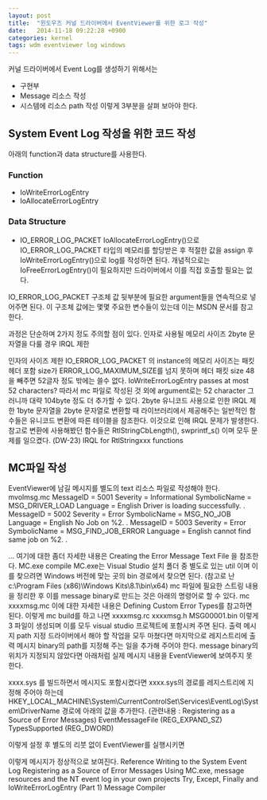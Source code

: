 ```yaml
---
layout: post
title:  "윈도우즈 커널 드라이버에서 EventViewer를 위한 로그 작성"
date:   2014-11-18 09:22:28 +0900
categories: kernel
tags: wdm eventviewer log windows
---
```

커널 드라이버에서 Event Log를 생성하기 위해서는 
* 구현부
* Message 리소스 작성
* 시스템에 리소스 path 작성
이렇게 3부분을 살펴 보아야 한다.
## System Event Log 작성을 위한 코드 작성
아래의 function과 data structure를 사용한다.
### Function
* IoWriteErrorLogEntry
* IoAllocateErrorLogEntry
### Data Structure
* IO_ERROR_LOG_PACKET
IoAllocateErrorLogEntry()으로 IO_ERROR_LOG_PACKET 타입의 메모리를 할당받은 후 적절한 값을 assign 후 IoWriteErrorLogEntry()으로 log를 작성하면 된다. 
개념적으로는 IoFreeErrorLogEntry()이 필요하지만 드라이버에서 이를 직접 호출할 필요는 없다.

IO_ERROR_LOG_PACKET 구조체 값 뒷부분에 필요한 argument들을 연속적으로 넣어주면 된다.
이 구조체 값에는 몇몇 주요한 변수들이 있는데 이는 MSDN 문서를 참고한다.
 
과정은 단순하며 2가지 정도 주의할 점이 있다.
인자로 사용될 메모리 사이즈
2byte 문자열을 다룰 경우 IRQL 제한

인자의 사이즈 제한
IO_ERROR_LOG_PACKET 의 instance의 메모리 사이즈는 패킷 헤더 포함 size가 ERROR_LOG_MAXIMUM_SIZE를 넘지 못하며 헤더 패킷 size 48을 빼주면 52글자 정도 밖에는 쓸수 없다.
IoWriteErrorLogEntry passes at most 52 characters?
따라서 mc 파일로 작성된 것 외에 argument로는 52 character 그러니까 대략 104byte 정도 더 추가할 수 있다.
2byte 유니코드 사용으로 인한 IRQL 제한
1byte 문자열을 2byte 문자열로 변환할 때 라이브러리에서 제공해주는 일반적인 함수들은 유니코드 변환에 따른 테이블을 참조한다. 이것으로 인해 IRQL 문제가 발생한다.
참고로 변환에 사용해봤던 함수들은 RtlStringCbLength(), swprintf_s() 이며 모두 문제를 일으켰다. (DW-23)
IRQL for RtlStringxxx functions
 
## MC파일 작성
EventViewer에 남길 메시지를 별도의 text 리소스 파일로 작성해야 한다.
mvolmsg.mc
MessageID       = 5001
Severity        = Informational
SymbolicName    = MSG_DRIVER_LOAD
Language        = English
Driver is loading successfully.
.
MessageID       = 5002
Severity        = Error
SymbolicName    = MSG_NO_JOB
Language        = English
No Job on %2.
.
MessageID       = 5003
Severity        = Error
SymbolicName    = MSG_FIND_JOB_ERROR
Language        = English
cannot find same job on %2.
.
 
 
...
여기에 대한 좀더 자세한 내용은 Creating the Error Message Text File 을 참조한다.
MC.exe compile
MC.exe는 Visual Studio 설치 폴더 중 별도로 있는 util 이며 이를 찾으려면 Windows 버전에 맞는 곳의 bin 경로에서 찾으면 된다.
(참고로 난 c:\Program Files (x86)\Windows Kits\8.1\bin\x64\) 
mc 파일에 필요한 스트링 내용을 정리한 후 이를 message binary로 만드는 것은 아래의 명령어로 할 수 있다.
mc xxxxmsg.mc
이에 대한 자세한 내용은 Defining Custom Error Types를 참고하면 된다.
이렇게 mc build를 하고 나면
xxxxmsg.rc
xxxxmsg.h
MSG00001.bin
이렇게 3 파일이 생성되며 이를 모두 visual studio 프로젝트에 포함시켜 주면 된다.
출력 메시지 path 지정
드라이버에서 해야 할 작업을 모두 마쳤다면 마지막으로 레지스트리에 출력 메시지 binary의 path를 지정해 주는 일을 추가해 주어야 한다.
message binary의 위치가 지정되지 않았다면 아래처럼 실제 메시지 내용을 EventViewer에 보여주지 못한다.



xxxx.sys 를 빌드하면서 메시지도 포함시켰다면 xxxx.sys의 경로를 레지스트리에 지정해 주어야 하는데
HKEY_LOCAL_MACHINE\System\CurrentControlSet\Services\EventLog\System\DriverName 경로에 아래의 값을 추가한다. 
(관련내용 : Registering as a Source of Error Messages)
EventMessageFile (REG_EXPAND_SZ)
TypesSupported (REG_DWORD)



이렇게 설정 후 별도의 리붓 없이 EventViewer를 실행시키면


이렇게 메시지가 정상적으로 보여진다.
Reference
Writing to the System Event Log
Registering as a Source of Error Messages
Using MC.exe, message resources and the NT event log in your own projects
Try, Except, Finally and IoWriteErrorLogEntry (Part 1)
Message Compiler
